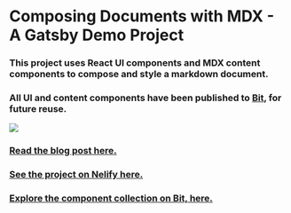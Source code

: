 # Composing Documents with MDX - A Gatsby Demo Project

### This project uses React UI components and MDX content components to compose and style a markdown document.

### All UI and content components have been published to [Bit](https://bit.dev/eden/markdown-components), for future reuse.

![](https://user-images.githubusercontent.com/49904302/85626806-3fbd7b00-b676-11ea-8805-f962c256c33d.png)


### [Read the blog post here.](https://blog.bitsrc.io/composing-documents-with-mdx-markdown-for-the-component-era-ed9d87142703)

### [See the project on Nelify here.](https://mdx-gatsby-demo.netlify.app/)

### [Explore the component collection on Bit, here.](https://bit.dev/eden/markdown-components)
